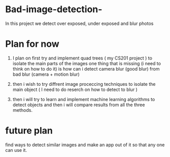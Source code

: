 # Bad-image-detection-
In this project we detect over exposed, under exposed and blur photos


# Plan for now

1.   I plan on first try and implement quad trees ( my CS201 project ) to isolate the main parts of the images
one thing that is missing (i need to think on how to do it) is how can i detect camera blur (good blur) from bad blur (camera + motion blur) 

2.   then i wish to try diffrent image proceccing techniques to isolate the main object ( I need to do reserch on how to detect to blur )

3.   then i will try to learn and implement machine learning algorithms to detect objects and then i will compare results from all the three methods.


# future plan 

find ways to detect similar images and make an app out of it so that any one can use it.
